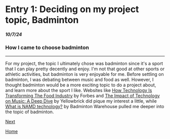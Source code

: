 # Entry 1: Deciding on my project topic, Badminton
##### 10/7/24

### How I came to choose badminton
 
---

For my project, the topic I ultimately chose was badminton since it's a sport that I can play pretty decently and enjoy. I'm not that good at other sports or athletic activities, but badminton is very enjoyable for me. Before settling on badminton, I was debating between music and food as well. However, I thought badminton would be a more exciting topic to do a project about, and learn more about the sport I like. Websites like [How Technology Is Transforming The Food Industry](https://www.forbes.com/sites/nicolemartin1/2019/04/29/how-technology-is-transforming-the-food-industry/) by Forbes and [The Impact of Technology on Music: A Deep Dive](https://www.yellowbrick.co/blog/entertainment/the-impact-of-technology-on-music-a-deep-dive) by Yellowbrick did pique my interest a little, while [What is NAMD technology?](https://www.badmintonwarehouse.com/blogs/news/what-is-namd-technology#:~:text=NAMD%20technology%20is%20a%20proprietary,construction%20of%20badminton%20racket%20frames) by Badminton Warehouse pulled me deeper into the topic of badminton. 

[Next](entry02.md)

[Home](../README.md)
